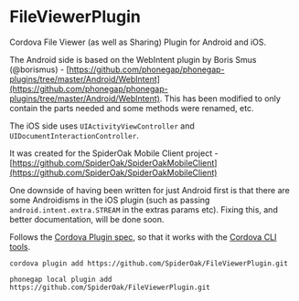 FileViewerPlugin
================

Cordova File Viewer (as well as Sharing) Plugin for Android and iOS.

The Android side is based on the WebIntent plugin by Boris Smus (@borismus) - [https://github.com/phonegap/phonegap-plugins/tree/master/Android/WebIntent](https://github.com/phonegap/phonegap-plugins/tree/master/Android/WebIntent). This has been modified to only contain the parts needed and some methods were renamed, etc.

The iOS side uses `UIActivityViewController` and `UIDocumentInteractionController`.

It was created for the SpiderOak Mobile Client project - [https://github.com/SpiderOak/SpiderOakMobileClient](https://github.com/SpiderOak/SpiderOakMobileClient)

One downside of having been written for just Android first is that there are some Androidisms in the iOS plugin (such as passing `android.intent.extra.STREAM` in the extras params etc). Fixing this, and better documentation, will be done soon.

Follows the [Cordova Plugin spec](https://github.com/alunny/cordova-plugin-spec), so that it works with the [Cordova CLI tools](https://github.com/apache/cordova-cli/).

`cordova plugin add https://github.com/SpiderOak/FileViewerPlugin.git`

`phonegap local plugin add https://github.com/SpiderOak/FileViewerPlugin.git`
